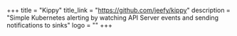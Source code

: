 +++
title = "Kippy"
title_link = "https://github.com/jeefy/kippy"
description = "Simple Kubernetes alerting by watching API Server events and sending notifications to sinks"
logo = ""
+++